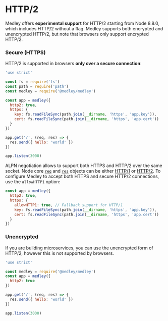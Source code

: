 # HTTP/2

Medley offers **experimental support** for HTTP/2 starting from Node 8.8.0,
which includes HTTP/2 without a flag. Medley supports both encrypted and
unencrypted HTTP/2, but note that browsers only support encrypted HTTP/2.

### Secure (HTTPS)

HTTP/2 is supported in browsers **only over a secure connection**:

```js
'use strict'

const fs = require('fs')
const path = require('path')
const medley = require('@medley/medley')

const app = medley({
  http2: true,
  https: {
    key: fs.readFileSync(path.join(__dirname, 'https', 'app.key')),
    cert: fs.readFileSync(path.join(__dirname, 'https', 'app.cert'))
  }
})

app.get('/', (req, res) => {
  res.send({ hello: 'world' })
})

app.listen(3000)
```

ALPN negotiation allows to support both HTTPS and HTTP/2 over the same socket.
Node core [`req`](Request.md#reqstream) and [`res`](Response.md#resstream)
objects can be either [HTTP/1](https://nodejs.org/api/http.html) or
[HTTP/2](https://nodejs.org/api/http2.html). To configure Medley to accept both
HTTPS and secure HTTP/2 connections, use the `allowHTTP1` option:

```js
const app = medley({
  http2: true,
  https: {
    allowHTTP1: true, // Fallback support for HTTP/1
    key: fs.readFileSync(path.join(__dirname, 'https', 'app.key')),
    cert: fs.readFileSync(path.join(__dirname, 'https', 'app.cert'))
  }
})
```

### Unencrypted

If you are building microservices, you can use the unencrypted form of HTTP/2,
however this is not supported by browsers.

```js
'use strict'

const medley = require('@medley/medley')
const app = medley({
  http2: true
})

app.get('/', (req, res) => {
  res.send({ hello: 'world' })
})

app.listen(3000)
```
